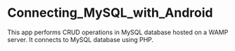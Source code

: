 # Connecting_MySQL_with_Android
This app performs CRUD operations in MySQL database hosted on a WAMP server. It connects to MySQL database using PHP.
